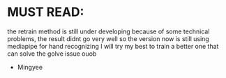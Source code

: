 # MUST READ:
the retrain method is still under developing
because of some technical problems, the result didnt go very well
so the version now is still using mediapipe for hand recognizing
I will try my best to train a better one that can solve the golve issue ouob
- Mingyee
